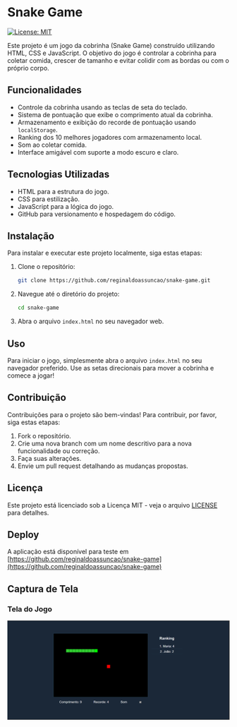 # Snake Game

[![License: MIT](https://img.shields.io/badge/License-MIT-yellow.svg)](https://opensource.org/licenses/MIT)

Este projeto é um jogo da cobrinha (Snake Game) construído utilizando HTML, CSS e JavaScript. O objetivo do jogo é controlar a cobrinha para coletar comida, crescer de tamanho e evitar colidir com as bordas ou com o próprio corpo.

## Funcionalidades

- Controle da cobrinha usando as teclas de seta do teclado.
- Sistema de pontuação que exibe o comprimento atual da cobrinha.
- Armazenamento e exibição do recorde de pontuação usando `localStorage`.
- Ranking dos 10 melhores jogadores com armazenamento local.
- Som ao coletar comida.
- Interface amigável com suporte a modo escuro e claro.

## Tecnologias Utilizadas

- HTML para a estrutura do jogo.
- CSS para estilização.
- JavaScript para a lógica do jogo.
- GitHub para versionamento e hospedagem do código.

## Instalação

Para instalar e executar este projeto localmente, siga estas etapas:

1. Clone o repositório:

    ```bash
    git clone https://github.com/reginaldoassuncao/snake-game.git
    ```

2. Navegue até o diretório do projeto:

    ```bash
    cd snake-game
    ```

3. Abra o arquivo `index.html` no seu navegador web.

## Uso

Para iniciar o jogo, simplesmente abra o arquivo `index.html` no seu navegador preferido. Use as setas direcionais para mover a cobrinha e comece a jogar!

## Contribuição

Contribuições para o projeto são bem-vindas! Para contribuir, por favor, siga estas etapas:

1. Fork o repositório.
2. Crie uma nova branch com um nome descritivo para a nova funcionalidade ou correção.
3. Faça suas alterações.
4. Envie um pull request detalhando as mudanças propostas.

## Licença

Este projeto está licenciado sob a Licença MIT - veja o arquivo [LICENSE](LICENSE) para detalhes.

## Deploy

A aplicação está disponível para teste em [https://github.com/reginaldoassuncao/snake-game](https://github.com/reginaldoassuncao/snake-game)

## Captura de Tela

### Tela do Jogo
![Tela do Jogo](public/screenshots/snake-game.png)
